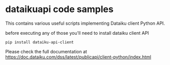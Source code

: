 # dataikuapi code samples 

This contains various useful scripts implementing Dataiku client Python API. 

before executing any of those you'll need to install  dataiku client API   
```
pip install dataiku-api-client
````


Please check the full documentation at https://doc.dataiku.com/dss/latest/publicapi/client-python/index.html



